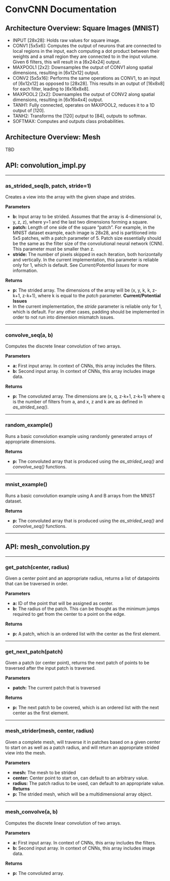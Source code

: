 # ConvCNN Documentation

## Architecture Overview: Square Images (MNIST)
* INPUT [28x28]: Holds raw values for square image.
* CONV1 [5x5x6]: Computes the output of neurons that are connected to local regions in the input, each computing a dot product between their weights and a small region they are connected to in the input volume. Given 6 filters, this will result in a [6x24x24] output.
* MAXPOOL1 [2x2]: Downsamples the output of CONV1 along spatial dimensions, resulting in [6x12x12] output.
* CONV2 [5x5x16]: Performs the same operations as CONV1, to an input of [6x12x12] as opposed to [28x28]. This results in an output of [16x8x8] for each filter, leading to [6x16x8x8].
* MAXPOOL2 [2x2]: Downsamples the output of CONV2 along spatial dimensions, resulting in [6x16x4x4] output.
* TANH1: Fully connected, operates on MAXPOOL2, reduces it to a 1D output of [120].
* TANH2: Transforms the [120] output to [84], outputs to softmax.
* SOFTMAX: Computes and outputs class probabilities.

## Architecture Overview: Mesh
TBD

## API: convolution_impl.py
- - - -
### as_strided_seq(b, patch, stride=1)
Creates a view into the array with the given shape and strides.

**Parameters**
* **b:** Input array to be strided.  Assumes that the array is 4-dimensional (x, y, z, z), where y=1 and the last two dimensions forming a square.
* **patch:** Length of one side of the square “patch”. For example, in the MNIST dataset example, each image is 28x28, and is partitioned into 5x5 patches, with a patch parameter of 5. Patch size essentially should be the same as the filter size of the convolutional neural network (CNN). This parameter must be smaller than z.
* **stride:** The number of pixels skipped in each iteration, both horizontally and vertically. In the current implementation, this parameter is reliable only for 1, which is default. See *Current/Potential Issues* for more information.

**Returns**
* **p:** The strided array. The dimensions of the array will be (x, y, k, k, z-k+1, z-k+1), where k is equal to the *patch* parameter.
**Current/Potential Issues**
* In the current implementation, the *stride* parameter is reliable only for 1, which is default. For any other cases, padding should be implemented in order to not run into dimension mismatch issues.
- - - -
### convolve_seq(a, b)
Computes the discrete linear convolution of two arrays.

**Parameters**
* **a:** First input array. In context of CNNs, this array includes the filters.
* **b:** Second input array. In context of CNNs, this array includes image data.

**Returns**
* **p:** The convoluted array. The dimensions are (x, q, z-k+1, z-k+1) where q is the number of filters from a, and x, z and k are as defined in *as_strided_seq()*.
- - - -
### random_example()
Runs a basic convolution example using randomly generated arrays of appropriate dimensions.

**Returns**
* **p:** The convoluted array that is produced using the *as_strided_seq()* and *convolve_seq()* functions.

- - - -
### mnist_example()
Runs a basic convolution example using A and B arrays from the MNIST dataset.

**Returns**
* **p:** The convoluted array that is produced using the *as_strided_seq()* and *convolve_seq()* functions.

- - - -

## API: mesh_convolution.py
- - - -
### get_patch(center, radius)
Given a center point and an appropriate radius, returns a list of datapoints that can be traversed in order.

**Parameters**
* **a:** ID of the point that will be assigned as center.
* **b:** The radius of the patch. This can be thought as the minimum jumps required to get from the center to a point on the edge.

**Returns**
* **p:** A patch, which is an ordered list with the center as the first element.

- - - -

### get_next_patch(patch)
Given a patch (or center point), returns the next patch of points to be traversed after the input patch is traversed.

**Parameters**
* **patch:** The current patch that is traversed

**Returns**
* **p:** The next patch to be covered, which is an ordered list with the next center as the first element.

- - - -

### mesh_strider(mesh, center, radius)
Given a complete mesh, will traverse it in patches based on a given center to start on as well as a patch radius, and will return an appropriate strided view into the mesh.

**Parameters**
* **mesh:** The mesh to be strided
* **center:** Center point to start on, can default to an arbitrary value.
* **radius:** The patch radius to be used, can default to an appropriate value.
**Returns**
* **p:** The strided mesh, which will be a multidimensional array object.

- - - -

### mesh_convolve(a, b)
Computes the discrete linear convolution of two arrays.

**Parameters**
* **a:** First input array. In context of CNNs, this array includes the filters.
* **b:** Second input array. In context of CNNs, this array includes image data.

**Returns**
* **p:** The convoluted array.
